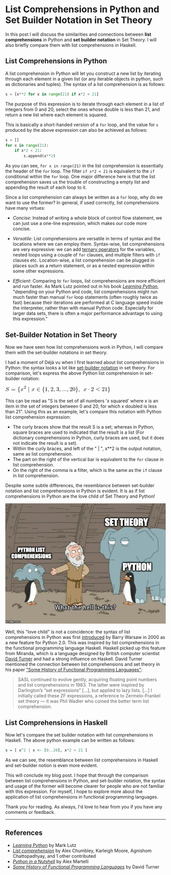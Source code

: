 # List Comprehensions in Python and Set Builder Notation in Set Theory 

In this post I will discuss the similarities and connections between **list
comprehensions** in Python and **set builder notation** in Set Theory. I will
also briefly compare them with list comprehensions in Haskell.

## List Comprehensions in Python

A list comprehension in Python will let you construct a new list by iterating
through each element in a given list (or any iterable objects in python,
such as dictionaries and tuples). The syntax of a list comprehension is as
follows: 

 ```python
 s = [x**2 for x in range(21) if x*2 < 21]
 ```

The purpose of this expression is to iterate through each element in a list of
integers from 0 and 20, select the ones whose double is less than 21, and return a new list where each element is squared. 

This is basically a short-handed version of a `for` loop, and the value for `s`
produced by the above expression can also be achieved as follows: 

```python
s = []
for x in range(21):
    if x*2 < 21:
        s.append(x**2)
```

As you can see, `for x in range(21)` in the list comprehension is essentially the header of the `for` loop. The filter `if x*2 < 21` is equivalent to the `if` conditional within the `for` loop. One major difference here is that the list comprehension saves us the trouble of constructing a empty list and appending the result of each loop to it. 

Since a list comprehension can always be written as a `for` loop, why do we want to use the former? In general, if used correctly, list comprehensions have many virtues: 

- *Concise*: Instead of writing a whole block of control flow statement, we can just use a one-line expression, which makes our code more concise. 

- *Versatile*: List comprehensions are versatile in terms of syntax and the locations where we can employ them. Syntax-wise, list comprehensions are very expressive: we can add [ternary operators](https://data-flair.training/blogs/python-ternary-operator/) for the variables, nested loops using a couple of `for` clauses, and multiple filters with `if` clauses etc. Location-wise, a list comprehension can be plugged in places such as a return statement, or as a nested expression within some other expressions. 

- *Efficient*: Comparing to `for` loops, list comprehensions are more efficient and run faster. As Mark Lutz pointed out in his book [*Learning
  Python*](https://www.amazon.com/Learning-Python-5th-Mark-Lutz/dp/1449355730),
  "depending on your Python and code, list comprehensions might run much faster
  than manual `for` loop statements (often roughly twice as fast) because their
  iterations are performed at C language speed inside the interpreter, rather
  than with manual Python code. Especially for larger data sets, there is often
  a major performance advantage to using this expression."

## Set-Builder Notation in Set Theory

Now we have seen how list comprehensions work in Python, I will compare them with the set-builder notations in set theory. 

I had a moment of Déjà vu when I first learned about list comprehensions in Python: the syntax looks a lot like [set-builder notation](https://en.wikipedia.org/wiki/Set-builder_notation) in set theory. For comparison, let's express the above Python list comprehension in set-builder notation:

![image](./python_list_comprehensions&set_theory_supporting_docs/set_theory_render.png
)

This can be read as "S is the set of all numbers 'x squared' where x is an item in the set of integers between 0 and 20, for which x doubled is less than 21". Using this as an example, let's compare this notation with Python list comprehension expression: 

- The curly braces show that the result S is a set; whereas in Python, square braces are used to indicated that the result is a list (For dictionary comprehensions in Python, curly braces are used, but it does not indicate the result is a set). 
- Within the curly braces, and left of the " | ",  x**2 is the output notation, same as list comprehension.
- The part on the right of the vertical bar is equivalent to the `for` clause in list comprehension. 
- On the right of the comma is a filter, which is the same as the `if` clause in list comprehension. 

Despite some subtle differences, the resemblance between set-builder notation and list comprehensions in Python is evident. It is as if list comprehensions in Python are the love child of Set Theory and Python! 

![image info](./python_list_comprehensions&set_theory_supporting_docs/python_set_meme.jpg)  

Well, this "love child" is not a coincidence: the syntax of list comprehensions in Python was first [introduced](https://www.python.org/dev/peps/pep-0202/#id2) by Barry Warsaw in 2000 as a new feature for Python 2.0. This was inspired by list comprehensions in the functional programming language Haskell. Haskell picked up this feature from Miranda, which is a language designed by British computer scientist [David Turner](https://en.wikipedia.org/wiki/David_Turner_(computer_scientist)) and had a strong influence on Haskell. David Turner mentioned the connection between list comprehensions and set theory in his paper ["Some History of Functional Programming Languages"](https://www.cs.kent.ac.uk/people/staff/dat/tfp12/tfp12.pdf):
> 
>SASL continued to evolve gently, acquiring floating point numbers and list comprehensions in 1983. The latter were inspired by Darlington’s “set expressions”  [...], but applied to lazy lists. [...] I initially called these ZF expressions, a reference to Zermelo-Frankel set theory — it was Phil Wadler who coined the better term list comprehension.

## List Comprehensions in Haskell

Now let's compare the set builder notation with list comprehensions in Haskell. The above python example can be written as follows: 

 ```haskell
s = [ x^2 | x <- [0..20], x*2 < 21 ]
 ``` 

As we can see, the resemblance between list comprehensions in Haskell and set-builder notion is even more evident. 

This will conclude my blog post. I hope that through the comparison between list comprehensions in Python, and set-builder notation, the syntax and usage of the former will become clearer for people who are not familiar with this expression. For myself, I hope to explore more about the application of list comprehensions in functional programming languages. 

Thank you for reading. As always, I'd love to hear from you if you have any comments or feedback.

___

## References
- [*Learning Python*](https://www.amazon.com/Learning-Python-5th-Mark-Lutz/dp/1449355730) by Mark Lutz
- [*List comprehension*](https://brilliant.org/wiki/list-comprehension/) by Alex Chumbley, Karleigh Moore, Agnishom Chattopadhyay, and 1 other contributed
- [*Python in a Nutshell*](https://www.oreilly.com/library/view/python-in-a/0596001886/ch04s09.html) by Alex Martelli
- [*Some History of Functional Programming Languages*](https://www.cs.kent.ac.uk/people/staff/dat/tfp12/tfp12.pdf) by David Turner
